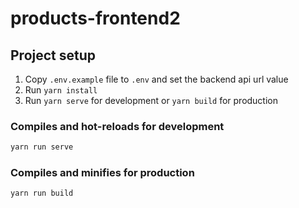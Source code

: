 # products-frontend2

## Project setup

1. Copy `.env.example` file to `.env` and set the backend api url value
2. Run `yarn install`
3. Run `yarn serve` for development or `yarn build` for production

### Compiles and hot-reloads for development

```bash
yarn run serve
```

### Compiles and minifies for production

```bash
yarn run build
```
